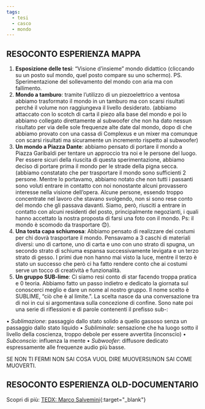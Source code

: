 ```yaml
---
tags:
  - tesi
  - casco
  - mondo
---
```


## RESOCONTO ESPERIENZA MAPPA ##

1.	**Esposizione delle tesi**: “Visione d’insieme” mondo didattico (cliccando su un posto sul mondo, quel posto compare su uno schermo). PS. Sperimentazione del sollevamento del mondo con aria ma con fallimento.
2.	**Mondo a tamburo**: tramite l’utilizzo di un piezoelettrico a ventosa abbiamo trasformato il mondo in un tamburo ma con scarsi risultati perché il volume non raggiungeva il livello desiderato. (abbiamo attaccato con lo scotch di carta il piezo alla base del mondo e poi lo abbiamo collegato direttamente al subwoofer che non ha dato nessun risultato per via delle sole frequenze alte date dal mondo, dopo di che abbiamo provato con una cassa di Complexus e un mixer ma comunque con scarsi risultati ma sicuramente un incremento rispetto al subwoofer)
3.	**Un mondo a Piazza Dante**: abbiamo pensato di portare il mondo a Piazza Garibaldi per tentare un approccio tra noi e le persone del luogo.
Per essere sicuri della riuscita di questa sperimentazione, abbiamo deciso di portare prima il mondo per le strade della pigna secca. (abbiamo constatato che per trasportare il mondo sono sufficienti 2 persone. Mentre lo portavamo, abbiamo notato che non tutti i passanti sono voluti entrare in contatto con noi nonostante alcuni provassero interesse nella visione dell’opera. Alcune persone, essendo troppo concentrate nel lavoro che stavano svolgendo, non si sono rese conto del mondo che gli passava davanti. Siamo, però, riusciti a entrare in contatto con alcuni residenti del posto, principalmente negozianti, i quali hanno accettato la nostra proposta di farsi una foto con il mondo. Ps: il mondo è scomodo da trasportare 😊).
4.	**Una tosta capa schiumosa**: Abbiamo pensato di realizzare dei costumi per chi dovrà trasportare il mondo. Pensavamo a 3 caschi di materiali diversi: uno di cartone, uno di carta e uno con uno strato di spugna, un secondo strato di schiuma espansa successivamente levigata e un terzo strato di gesso. I primi due non hanno mai visto la luce, mentre il terzo è stato un successo che però ci ha fatto rendere conto che ai costumi serve un tocco di creatività e funzionalità.
5.	**Un gruppo SUB-lime**: Ci siamo resi conto di star facendo troppa pratica e 0 teoria. Abbiamo fatto un passo indietro e dedicato la giornata sul conoscerci meglio e dare un nome al nostro gruppo. Il nome scelto è SUBLIME, “ciò che è al limite.”. La scelta nasce da una conversazione tra di noi in cui si argomentava sulla concezione di confine. Sono nate poi una serie di riflessioni e di parole contenenti il prefisso sub-:

•	*Sublimazione*: passaggio dallo stato solido a quello gassoso senza un passaggio dallo stato liquido
•	*Subliminale*: sensazione che ha luogo sotto il livello della coscienza, troppo debole per essere avvertita (inconscio)
•	*Subconscio*: influenza la mente
•	*Subwoofer*: diffusore dedicato espressamente alle frequenze audio più basse.

SE NON TI FERMI NON SAI COSA VUOL DIRE MUOVERSI/NON SAI COME MUOVERTI.










## RESOCONTO ESPERIENZA OLD-DOCUMENTARIO ##

Scopri di più:  [TEDX: Marco Salvemini](https://youtu.be/aAd2AwHUzoQ?si=-drt0A6hYd6ogQWb){:target="_blank"}


